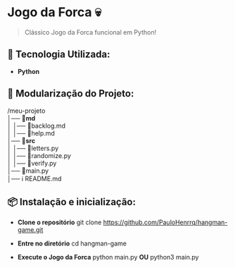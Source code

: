 # Jogo da Forca 💀

> Clássico Jogo da Forca funcional em Python!

## 🔨 Tecnologia Utilizada:
- **Python**

## 📁 Modularização do Projeto:
/meu-projeto  
│── 📁**md**  
│   │── 📜backlog.md  
│   │── 📜help.md  
│── 📁**src**  
│       │── 📜letters.py  
│   │── 📜randomize.py  
│   │── 📜verify.py  
│── 📜main.py  
│── ℹ README.md  

## 📦 Instalação e inicialização:

- **Clone o repositório**
git clone https://github.com/PauloHenrrq/hangman-game.git

- **Entre no diretório**
cd hangman-game

- **Execute o Jogo da Forca**
python main.py **OU** python3 main.py
